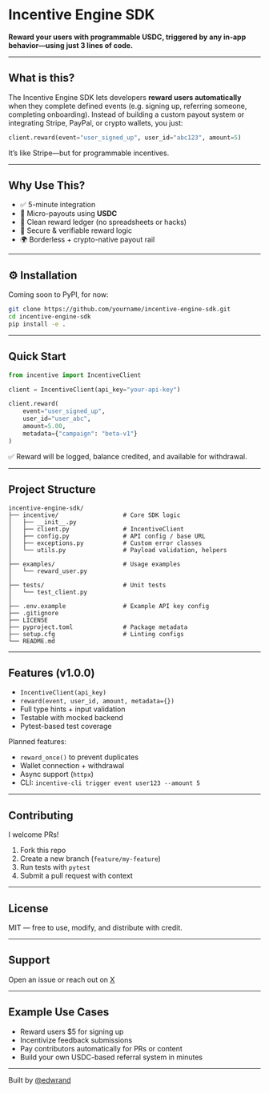 # Incentive Engine SDK

**Reward your users with programmable USDC, triggered by any in-app behavior—using just 3 lines of code.**

---

## What is this?

The Incentive Engine SDK lets developers **reward users automatically** when they complete defined events (e.g. signing up, referring someone, completing onboarding). Instead of building a custom payout system or integrating Stripe, PayPal, or crypto wallets, you just:

```python
client.reward(event="user_signed_up", user_id="abc123", amount=5)
```

It’s like Stripe—but for programmable incentives.

---

## Why Use This?

- ✅ 5-minute integration  
- 💸 Micro-payouts using **USDC**
- 🧱 Clean reward ledger (no spreadsheets or hacks)
- 🔐 Secure & verifiable reward logic
- 🌍 Borderless + crypto-native payout rail

---

## ⚙️ Installation

Coming soon to PyPI, for now:

```bash
git clone https://github.com/yourname/incentive-engine-sdk.git
cd incentive-engine-sdk
pip install -e .
```

---

## Quick Start

```python
from incentive import IncentiveClient

client = IncentiveClient(api_key="your-api-key")

client.reward(
    event="user_signed_up",
    user_id="user_abc",
    amount=5.00,
    metadata={"campaign": "beta-v1"}
)
```

✅ Reward will be logged, balance credited, and available for withdrawal.

---

## Project Structure

```
incentive-engine-sdk/
├── incentive/                  # Core SDK logic
│   ├── __init__.py
│   ├── client.py               # IncentiveClient
│   ├── config.py               # API config / base URL
│   ├── exceptions.py           # Custom error classes
│   └── utils.py                # Payload validation, helpers
│
├── examples/                   # Usage examples
│   └── reward_user.py
│
├── tests/                      # Unit tests
│   └── test_client.py
│
├── .env.example                # Example API key config
├── .gitignore
├── LICENSE
├── pyproject.toml              # Package metadata
├── setup.cfg                   # Linting configs
└── README.md
```

---

## Features (v1.0.0)

- `IncentiveClient(api_key)`
- `reward(event, user_id, amount, metadata={})`
- Full type hints + input validation
- Testable with mocked backend
- Pytest-based test coverage

Planned features:
- `reward_once()` to prevent duplicates
- Wallet connection + withdrawal
- Async support (`httpx`)
- CLI: `incentive-cli trigger event user123 --amount 5`

---

## Contributing

I welcome PRs!

1. Fork this repo
2. Create a new branch (`feature/my-feature`)
3. Run tests with `pytest`
4. Submit a pull request with context

---

## License

MIT — free to use, modify, and distribute with credit.

---

## Support

Open an issue or reach out on [X](https://twitter.com/edwrand)

---

## Example Use Cases

- Reward users $5 for signing up  
- Incentivize feedback submissions  
- Pay contributors automatically for PRs or content  
- Build your own USDC-based referral system in minutes

---

Built by [@edwrand](https://github.com/edwrand)
